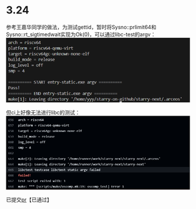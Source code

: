 # 3.24

参考王嘉华同学的做法，为测试gettid，暂时将Sysno::prlimit64和Sysno::rt_sigtimedwait实现为Ok(0)，可以通过libc-test的argv：
![](../../asserts/day324-1.png ':class=myImageClass')

但ci上好像无法进行libc的测试：
![](../../asserts/day324-2.png ':class=myImageClass')

已提交[pr](https://github.com/oscomp/starry-next/pull/26/commits)【已通过】
